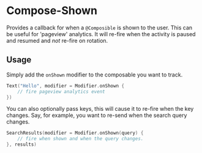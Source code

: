 # Compose-Shown

Provides a callback for when a `@Composible` is shown to the user. This can be useful for 'pageview'
analytics. It will re-fire when the activity is paused and resumed and _not_ re-fire on rotation.

## Usage

Simply add the `onShown` modifier to the composable you want to track.

```kotlin
Text("Hello", modifier = Modifier.onShown {
    // fire pageview analytics event
})
```

You can also optionally pass keys, this will cause it to re-fire when the key changes. Say, for
example, you want to re-send when the search query changes.

```kotlin
SearchResults(modifier = Modifier.onShown(query) {
    // fire when shown and when the query changes.                                                 
}, results)
```
